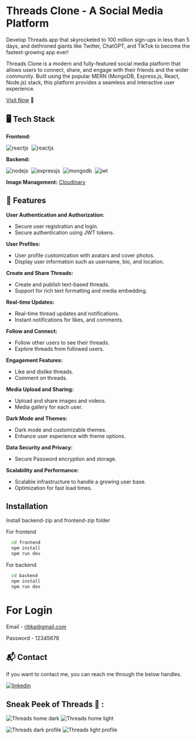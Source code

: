 #  Threads Clone - A Social Media Platform
Develop Threads app that skyrocketed to 100 million sign-ups in less than 5 days, and dethroned giants like Twitter, ChatGPT, and TikTok to become the fastest-growing app ever!

Threads Clone is a modern and fully-featured social media platform that allows users to connect, share, and engage with their friends and the wider community. Built using the popular MERN (MongoDB, Express.js, React, Node.js) stack, this platform provides a seamless and interactive user experience.

[Visit Now](https://youtu.be/X4xxBGQnhnE?si=TecksTDPEvH2RtnD) 🚀

## 🖥️ Tech Stack
**Frontend:**

![reactjs](https://img.shields.io/badge/React-20232A?style=for-the-badge&logo=react&logoColor=61DAFB)&nbsp;
![reactjs](https://shields.io/badge/chakra--ui-black?logo=chakraui&style=for-the-badge)&nbsp;


**Backend:**

![nodejs](https://img.shields.io/badge/Node.js-43853D?style=for-the-badge&logo=node.js&logoColor=white)&nbsp;
![expressjs](https://img.shields.io/badge/Express.js-000000?style=for-the-badge&logo=express&logoColor=white)&nbsp;
![mongodb](https://img.shields.io/badge/MongoDB-4EA94B?style=for-the-badge&logo=mongodb&logoColor=white)&nbsp;
![jwt](	https://img.shields.io/badge/JWT-000000?style=for-the-badge&logo=JSON%20web%20tokens&logoColor=white)&nbsp;



**Image Management:** [Cloudinary](https://cloudinary.com/)

## 🚀 Features

**User Authentication and Authorization:**

- Secure user registration and login.
- Secure authentication using JWT tokens.

**User Profiles:**
  
- User profile customization with avatars and cover photos.
- Display user information such as username, bio, and location.
  
**Create and Share Threads:**

- Create and publish text-based threads.
- Support for rich text formatting and media embedding.

**Real-time Updates:**

- Real-time thread updates and notifications.
- Instant notifications for likes, and comments.

**Follow and Connect:**

- Follow other users to see their threads.
- Explore threads from followed users.

**Engagement Features:**

- Like and dislike threads.
- Comment on threads.

**Media Upload and Sharing:**

- Upload and share images and videos.
- Media gallery for each user.

**Dark Mode and Themes:**

- Dark mode and customizable themes.
- Enhance user experience with theme options.

**Data Security and Privacy:**

- Secure Password encryption and storage.

**Scalability and Performance:**
  
- Scalable infrastructure to handle a growing user base.
- Optimization for fast load times.

## Installation

Install backend-zip and frontend-zip folder 

For frontend 

```bash
  cd frontend
  npm install 
  npm run dev
```
For backend 

```bash
  cd backend
  npm install 
  npm run dev
```
# For Login

Email - ritika@gmail.com

Password - 12345678

## 📬 Contact

If you want to contact me, you can reach me through the below handles.

[![linkedin](https://img.shields.io/badge/LinkedIn-0077B5?style=for-the-badge&logo=linkedin&logoColor=white)](https://www.linkedin.com/in/raj-dudhatra)

## Sneak Peek of Threads 🙈 :
![Threads home dark](https://github.com/raj-code123/Threads/assets/61547737/db0302a8-d188-46de-a5a6-a023bff21d95)
![Threads home light](https://github.com/raj-code123/Threads/assets/61547737/62a3f0ee-1f3a-485e-9948-94ee70acf99e)

![Threads  dark profile](https://github.com/raj-code123/Threads/assets/61547737/d3a8e9a4-a715-4871-8bae-8e533eec1fbc)
![Threads light profile](https://github.com/raj-code123/Threads/assets/61547737/da73e472-1a17-4b54-a29f-fc5fd9d8a5cd)


